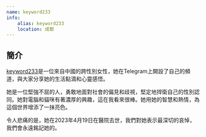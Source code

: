 ```yaml
---
name: keyword233
info:
    alias: keyword233
    location: 成都
---
```

## 簡介

[keyword233](https://twitter.com/keyword233)是一位來自中國的跨性別女性，她在Telegram上開設了自己的頻道，與大家分享她的生活點滴和心靈感悟。

她是一位堅強不屈的人，勇敢地面對社會的偏見和歧視，堅定地捍衛自己的性別認同。她對電腦和貓咪有著濃厚的興趣，這在我看來很棒。她用她的智慧和熱情，為這個世界增添了一抹亮色。

令人悲痛的是，她在2023年4月19日在醫院去世，我們對她表示最深切的哀悼，我們會永遠銘記她的。
